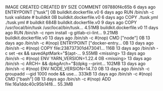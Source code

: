 IMAGE               CREATED             CREATED BY                                      SIZE                COMMENT
097880f4c65b        6 days ago          ENTRYPOINT ["tusk"]                             0B                  buildkit.dockerfile.v0
<missing>           6 days ago          RUN /bin/sh -c tusk validate # buildkit         0B                  buildkit.dockerfile.v0
<missing>           6 days ago          COPY ./tusk.yml ./tusk.yml # buildkit           684B                buildkit.dockerfile.v0
<missing>           9 days ago          COPY /usr/local/bin/tusk /usr/local/bin/tusk…   4.51MB              buildkit.dockerfile.v0
<missing>           11 days ago         RUN /bin/sh -c npm install -g gitlab-ci-lint…   9.21MB              buildkit.dockerfile.v0
<missing>           13 days ago         /bin/sh -c #(nop)  CMD ["node"]                 0B
<missing>           13 days ago         /bin/sh -c #(nop)  ENTRYPOINT ["docker-entry…   0B
<missing>           13 days ago         /bin/sh -c #(nop) COPY file:238737301d473041…   116B
<missing>           13 days ago         /bin/sh -c set -ex   && savedAptMark="$(apt-…   9.55MB
<missing>           13 days ago         /bin/sh -c #(nop)  ENV YARN_VERSION=1.22.4      0B
<missing>           13 days ago         /bin/sh -c ARCH= && dpkgArch="$(dpkg --print…   102MB
<missing>           13 days ago         /bin/sh -c #(nop)  ENV NODE_VERSION=14.7.0      0B
<missing>           13 days ago         /bin/sh -c groupadd --gid 1000 node   && use…   333kB
<missing>           13 days ago         /bin/sh -c #(nop)  CMD ["bash"]                 0B
<missing>           13 days ago         /bin/sh -c #(nop) ADD file:16a1ddc40c95b14f8…   55.3MB
